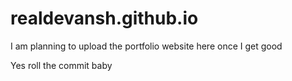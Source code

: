 # realdevansh.github.io
I am planning to upload the portfolio website here once I get good

Yes roll the commit baby